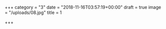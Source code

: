 +++
category = "3"
date = "2018-11-16T03:57:19+00:00"
draft = true
image = "/uploads/08.jpg"
title = 1

+++
